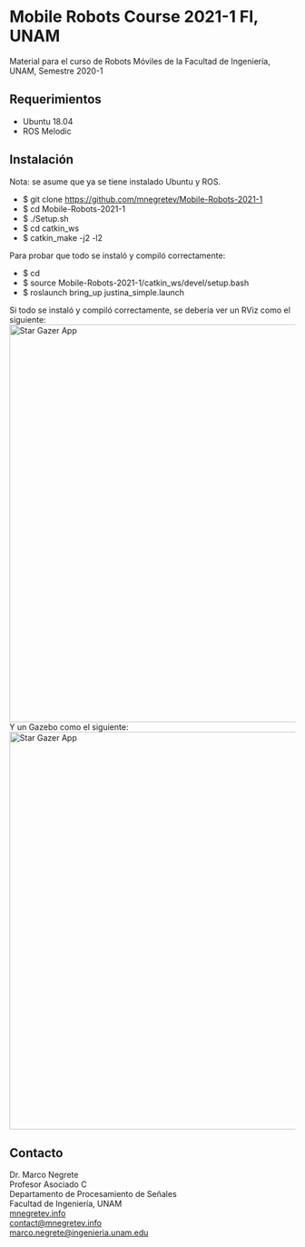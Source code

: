 # Mobile Robots Course 2021-1 FI, UNAM

Material para el curso de Robots Móviles de la Facultad de Ingeniería, UNAM, Semestre 2020-1

## Requerimientos

* Ubuntu 18.04
* ROS Melodic

## Instalación

Nota: se asume que ya se tiene instalado Ubuntu y ROS.

* $ git clone https://github.com/mnegretev/Mobile-Robots-2021-1
* $ cd Mobile-Robots-2021-1
* $ ./Setup.sh
* $ cd catkin_ws
* $ catkin_make -j2 -l2

Para probar que todo se instaló y compiló correctamente:

* $ cd 
* $ source Mobile-Robots-2021-1/catkin_ws/devel/setup.bash
* $ roslaunch bring_up justina_simple.launch

Si todo se instaló y compiló correctamente, se debería ver un RViz como el siguiente:<br>
<img src="https://github.com/mnegretev/Mobile-Robots-2021-1/blob/master/Media/gazebo.png" alt="Star Gazer App" width="700"/>
<br>
Y un Gazebo como el siguiente:<br>
<img src="https://github.com/mnegretev/Mobile-Robots-2021-1/blob/master/Media/rviz.png" alt="Star Gazer App" width="700"/>

## Contacto
Dr. Marco Negrete<br>
Profesor Asociado C<br>
Departamento de Procesamiento de Señales<br>
Facultad de Ingeniería, UNAM <br>
[mnegretev.info](http://mnegretev.info)<br>
contact@mnegretev.info<br>
marco.negrete@ingenieria.unam.edu<br>
